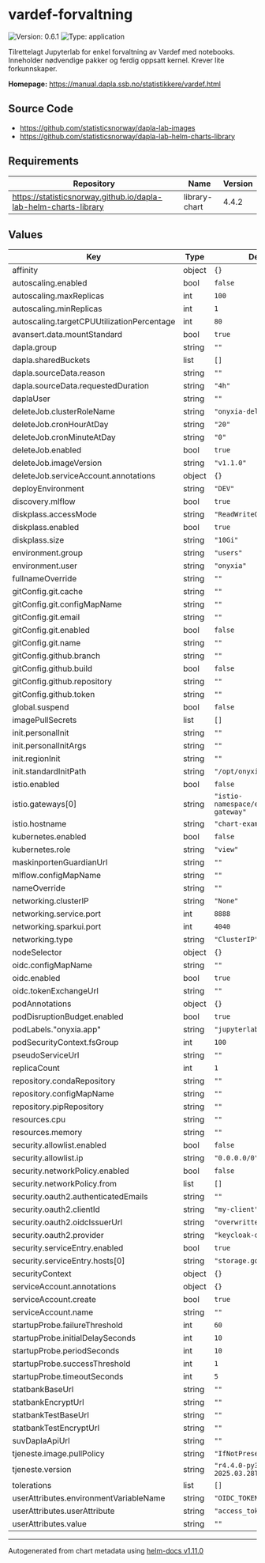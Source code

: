 # vardef-forvaltning

![Version: 0.6.1](https://img.shields.io/badge/Version-0.6.1-informational?style=flat-square) ![Type: application](https://img.shields.io/badge/Type-application-informational?style=flat-square)

Tilrettelagt Jupyterlab for enkel forvaltning av Vardef med notebooks. Inneholder nødvendige pakker og ferdig oppsatt kernel. Krever lite forkunnskaper.

**Homepage:** <https://manual.dapla.ssb.no/statistikkere/vardef.html>

## Source Code

* <https://github.com/statisticsnorway/dapla-lab-images>
* <https://github.com/statisticsnorway/dapla-lab-helm-charts-library>

## Requirements

| Repository | Name | Version |
|------------|------|---------|
| https://statisticsnorway.github.io/dapla-lab-helm-charts-library | library-chart | 4.4.2 |

## Values

| Key | Type | Default | Description |
|-----|------|---------|-------------|
| affinity | object | `{}` |  |
| autoscaling.enabled | bool | `false` |  |
| autoscaling.maxReplicas | int | `100` |  |
| autoscaling.minReplicas | int | `1` |  |
| autoscaling.targetCPUUtilizationPercentage | int | `80` |  |
| avansert.data.mountStandard | bool | `true` |  |
| dapla.group | string | `""` |  |
| dapla.sharedBuckets | list | `[]` |  |
| dapla.sourceData.reason | string | `""` |  |
| dapla.sourceData.requestedDuration | string | `"4h"` |  |
| daplaUser | string | `""` |  |
| deleteJob.clusterRoleName | string | `"onyxia-delete-job"` |  |
| deleteJob.cronHourAtDay | string | `"20"` |  |
| deleteJob.cronMinuteAtDay | string | `"0"` |  |
| deleteJob.enabled | bool | `true` |  |
| deleteJob.imageVersion | string | `"v1.1.0"` |  |
| deleteJob.serviceAccount.annotations | object | `{}` |  |
| deployEnvironment | string | `"DEV"` |  |
| discovery.mlflow | bool | `true` |  |
| diskplass.accessMode | string | `"ReadWriteOnce"` |  |
| diskplass.enabled | bool | `true` |  |
| diskplass.size | string | `"10Gi"` |  |
| environment.group | string | `"users"` |  |
| environment.user | string | `"onyxia"` |  |
| fullnameOverride | string | `""` |  |
| gitConfig.git.cache | string | `""` |  |
| gitConfig.git.configMapName | string | `""` |  |
| gitConfig.git.email | string | `""` |  |
| gitConfig.git.enabled | bool | `false` |  |
| gitConfig.git.name | string | `""` |  |
| gitConfig.github.branch | string | `""` |  |
| gitConfig.github.build | bool | `false` |  |
| gitConfig.github.repository | string | `""` |  |
| gitConfig.github.token | string | `""` |  |
| global.suspend | bool | `false` |  |
| imagePullSecrets | list | `[]` |  |
| init.personalInit | string | `""` |  |
| init.personalInitArgs | string | `""` |  |
| init.regionInit | string | `""` |  |
| init.standardInitPath | string | `"/opt/onyxia-init.sh"` |  |
| istio.enabled | bool | `false` |  |
| istio.gateways[0] | string | `"istio-namespace/example-gateway"` |  |
| istio.hostname | string | `"chart-example.local"` |  |
| kubernetes.enabled | bool | `false` |  |
| kubernetes.role | string | `"view"` |  |
| maskinportenGuardianUrl | string | `""` |  |
| mlflow.configMapName | string | `""` |  |
| nameOverride | string | `""` |  |
| networking.clusterIP | string | `"None"` |  |
| networking.service.port | int | `8888` |  |
| networking.sparkui.port | int | `4040` |  |
| networking.type | string | `"ClusterIP"` |  |
| nodeSelector | object | `{}` |  |
| oidc.configMapName | string | `""` |  |
| oidc.enabled | bool | `true` |  |
| oidc.tokenExchangeUrl | string | `""` |  |
| podAnnotations | object | `{}` |  |
| podDisruptionBudget.enabled | bool | `true` |  |
| podLabels."onyxia.app" | string | `"jupyterlab"` |  |
| podSecurityContext.fsGroup | int | `100` |  |
| pseudoServiceUrl | string | `""` |  |
| replicaCount | int | `1` |  |
| repository.condaRepository | string | `""` |  |
| repository.configMapName | string | `""` |  |
| repository.pipRepository | string | `""` |  |
| resources.cpu | string | `""` |  |
| resources.memory | string | `""` |  |
| security.allowlist.enabled | bool | `false` |  |
| security.allowlist.ip | string | `"0.0.0.0/0"` |  |
| security.networkPolicy.enabled | bool | `false` |  |
| security.networkPolicy.from | list | `[]` |  |
| security.oauth2.authenticatedEmails | string | `""` |  |
| security.oauth2.clientId | string | `"my-client"` |  |
| security.oauth2.oidcIssuerUrl | string | `"overwritten-by-onyxia"` |  |
| security.oauth2.provider | string | `"keycloak-oidc"` |  |
| security.serviceEntry.enabled | bool | `true` |  |
| security.serviceEntry.hosts[0] | string | `"storage.googleapis.com"` |  |
| securityContext | object | `{}` |  |
| serviceAccount.annotations | object | `{}` |  |
| serviceAccount.create | bool | `true` |  |
| serviceAccount.name | string | `""` |  |
| startupProbe.failureThreshold | int | `60` |  |
| startupProbe.initialDelaySeconds | int | `10` |  |
| startupProbe.periodSeconds | int | `10` |  |
| startupProbe.successThreshold | int | `1` |  |
| startupProbe.timeoutSeconds | int | `5` |  |
| statbankBaseUrl | string | `""` |  |
| statbankEncryptUrl | string | `""` |  |
| statbankTestBaseUrl | string | `""` |  |
| statbankTestEncryptUrl | string | `""` |  |
| suvDaplaApiUrl | string | `""` |  |
| tjeneste.image.pullPolicy | string | `"IfNotPresent"` |  |
| tjeneste.version | string | `"r4.4.0-py311-2025.03.28T15_41Z"` |  |
| tolerations | list | `[]` |  |
| userAttributes.environmentVariableName | string | `"OIDC_TOKEN"` |  |
| userAttributes.userAttribute | string | `"access_token"` |  |
| userAttributes.value | string | `""` |  |

----------------------------------------------
Autogenerated from chart metadata using [helm-docs v1.11.0](https://github.com/norwoodj/helm-docs/releases/v1.11.0)
